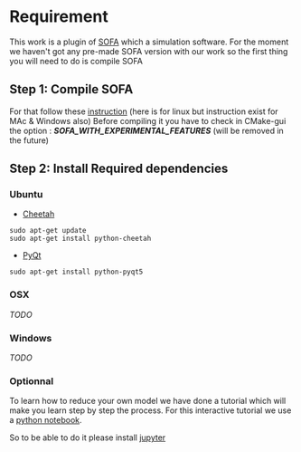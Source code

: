 # Requirement

This work is a plugin of [SOFA](https://www.sofa-framework.org/) which a simulation software.
For the moment we haven't got any pre-made SOFA version with our work so the first thing you will need to do is compile SOFA

## Step 1: Compile SOFA

For that follow these [instruction](https://www.sofa-framework.org/community/doc/getting-started/build/linux/) (here is for linux but instruction exist for MAc & Windows also)
Before compiling it you have to check in CMake-gui the option : ***SOFA_WITH_EXPERIMENTAL_FEATURES*** (will be removed in the future)


## Step 2: Install Required dependencies

### Ubuntu

- [Cheetah](http://cheetahtemplate.org/)

```
sudo apt-get update
sudo apt-get install python-cheetah
```

- [PyQt](https://wiki.python.org/moin/PyQt)

```
sudo apt-get install python-pyqt5
```

### OSX

*TODO*

### Windows

*TODO*

### Optionnal

To learn how to reduce your own model we have done a tutorial which will make you learn step by step the process. For this interactive tutorial we use 
a [python notebook](https://ipython.org/notebook.html).

So to be able to do it please install [jupyter](http://jupyter.readthedocs.io/en/latest/install.html)